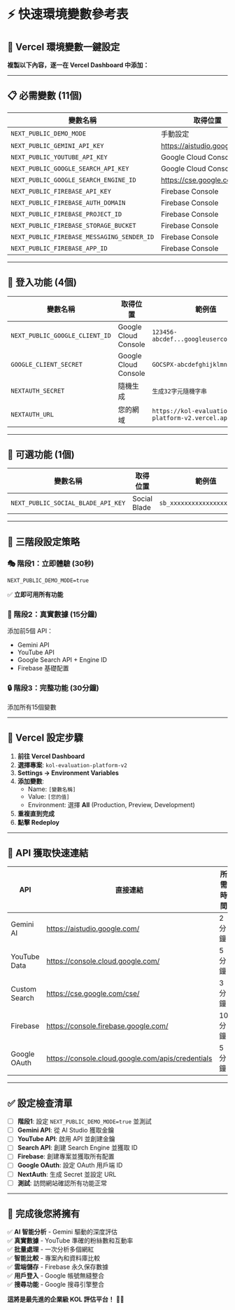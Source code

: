 # ⚡ 快速環境變數參考表

## 🎯 **Vercel 環境變數一鍵設定**

**複製以下內容，逐一在 Vercel Dashboard 中添加：**

---

## 📋 **必需變數 (11個)**

| 變數名稱 | 取得位置 | 範例值 |
|---------|---------|--------|
| `NEXT_PUBLIC_DEMO_MODE` | 手動設定 | `false` |
| `NEXT_PUBLIC_GEMINI_API_KEY` | https://aistudio.google.com/ | `AIzaSyBxxxxxxxxxxxxxxxxxxxxxx` |
| `NEXT_PUBLIC_YOUTUBE_API_KEY` | Google Cloud Console | `AIzaSyDxxxxxxxxxxxxxxxxxxxxxx` |
| `NEXT_PUBLIC_GOOGLE_SEARCH_API_KEY` | Google Cloud Console | `AIzaSyExxxxxxxxxxxxxxxxxxxxxx` |
| `NEXT_PUBLIC_GOOGLE_SEARCH_ENGINE_ID` | https://cse.google.com/cse/ | `017576662512345678901:abcdef` |
| `NEXT_PUBLIC_FIREBASE_API_KEY` | Firebase Console | `AIzaSyBxxxxxxxxxxxxxxxxxxxxxx` |
| `NEXT_PUBLIC_FIREBASE_AUTH_DOMAIN` | Firebase Console | `your-project.firebaseapp.com` |
| `NEXT_PUBLIC_FIREBASE_PROJECT_ID` | Firebase Console | `your-project-id` |
| `NEXT_PUBLIC_FIREBASE_STORAGE_BUCKET` | Firebase Console | `your-project.appspot.com` |
| `NEXT_PUBLIC_FIREBASE_MESSAGING_SENDER_ID` | Firebase Console | `123456789012` |
| `NEXT_PUBLIC_FIREBASE_APP_ID` | Firebase Console | `1:123456789012:web:abcdef...` |

---

## 🔑 **登入功能 (4個)**

| 變數名稱 | 取得位置 | 範例值 |
|---------|---------|--------|
| `NEXT_PUBLIC_GOOGLE_CLIENT_ID` | Google Cloud Console | `123456-abcdef...googleusercontent.com` |
| `GOOGLE_CLIENT_SECRET` | Google Cloud Console | `GOCSPX-abcdefghijklmnop...` |
| `NEXTAUTH_SECRET` | 隨機生成 | `生成32字元隨機字串` |
| `NEXTAUTH_URL` | 您的網域 | `https://kol-evaluation-platform-v2.vercel.app` |

---

## 🎨 **可選功能 (1個)**

| 變數名稱 | 取得位置 | 範例值 |
|---------|---------|--------|
| `NEXT_PUBLIC_SOCIAL_BLADE_API_KEY` | Social Blade | `sb_xxxxxxxxxxxxxxxxxxxxxxx` |

---

## 🚀 **三階段設定策略**

### **🎭 階段1：立即體驗 (30秒)**
```
NEXT_PUBLIC_DEMO_MODE=true
```
✅ **立即可用所有功能**

### **🤖 階段2：真實數據 (15分鐘)**
添加前5個 API：
- Gemini API
- YouTube API  
- Google Search API + Engine ID
- Firebase 基礎配置

### **🔒 階段3：完整功能 (30分鐘)**
添加所有15個變數

---

## 📝 **Vercel 設定步驟**

1. **前往 Vercel Dashboard**
2. **選擇專案**: `kol-evaluation-platform-v2`  
3. **Settings → Environment Variables**
4. **添加變數**:
   - Name: `[變數名稱]`
   - Value: `[您的值]`
   - Environment: 選擇 **All** (Production, Preview, Development)
5. **重複直到完成**
6. **點擊 Redeploy**

---

## 🎯 **API 獲取快速連結**

| API | 直接連結 | 所需時間 |
|-----|---------|---------|
| Gemini AI | https://aistudio.google.com/ | 2分鐘 |
| YouTube Data | https://console.cloud.google.com/ | 5分鐘 |
| Custom Search | https://cse.google.com/cse/ | 3分鐘 |
| Firebase | https://console.firebase.google.com/ | 10分鐘 |
| Google OAuth | https://console.cloud.google.com/apis/credentials | 5分鐘 |

---

## ✅ **設定檢查清單**

- [ ] **階段1**: 設定 `NEXT_PUBLIC_DEMO_MODE=true` 並測試
- [ ] **Gemini API**: 從 AI Studio 獲取金鑰
- [ ] **YouTube API**: 啟用 API 並創建金鑰
- [ ] **Search API**: 創建 Search Engine 並獲取 ID
- [ ] **Firebase**: 創建專案並獲取所有配置
- [ ] **Google OAuth**: 設定 OAuth 用戶端 ID
- [ ] **NextAuth**: 生成 Secret 並設定 URL
- [ ] **測試**: 訪問網站確認所有功能正常

---

## 🎊 **完成後您將擁有**

✅ **AI 智能分析** - Gemini 驅動的深度評估  
✅ **真實數據** - YouTube 準確的粉絲數和互動率  
✅ **批量處理** - 一次分析多個網紅  
✅ **智能比較** - 專案內和資料庫比較  
✅ **雲端儲存** - Firebase 永久保存數據  
✅ **用戶登入** - Google 帳號無縫整合  
✅ **搜尋功能** - Google 搜尋引擎整合

**這將是最先進的企業級 KOL 評估平台！** 🚀✨